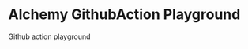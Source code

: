 # Alchemy GithubAction Playground
Github action playground

<!-- START_ACTIONS_TABLE -->

<!-- END_ACTIONS_TABLE -->
